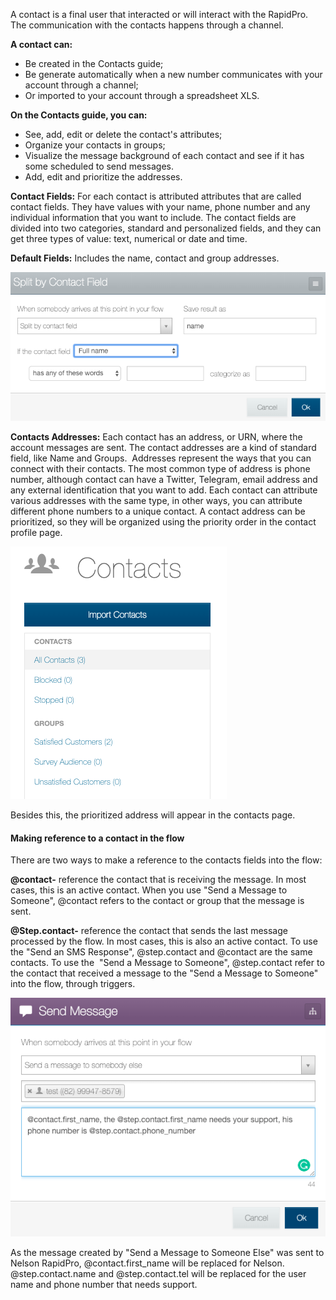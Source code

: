 A contact is a final user that interacted or will interact with the RapidPro. The communication with the contacts happens through a channel. 

**A contact can:**

- Be created in the Contacts guide;
- Be generate automatically when a new number communicates with your account through a channel;
- Or imported to your account through a spreadsheet XLS.

**On the Contacts guide, you can:**

- See, add, edit or delete the contact's attributes;
- Organize your contacts in groups;
- Visualize the message background of each contact and see if it has some scheduled to send messages.
- Add, edit and prioritize the addresses.

**Contact Fields:** For each contact is attributed attributes that are called contact fields. They have values with your name, phone number and any individual information that you want to include. The contact fields are divided into two categories, standard and personalized fields, and they can get three types of value: text, numerical or date and time.

**Default Fields:** Includes the name, contact and group addresses.

![](/img/contact/split.png)

**Contacts Addresses:** Each contact has an address, or URN, where the account messages are sent. The contact addresses are a kind of standard field, like Name and Groups.  Addresses represent the ways that you can connect with their contacts. The most common type of address is phone number, although contact can have a Twitter, Telegram, email address and any external identification that you want to add. Each contact can attribute various addresses with the same type, in other ways, you can attribute different phone numbers to a unique contact. A contact address can be prioritized, so they will be organized using the priority order in the contact profile page.

![](/img/contact/contacts2.png)

Besides this, the prioritized address will appear in the contacts page.

#### Making reference to a contact in the flow

There are two ways to make a reference to the contacts fields into the flow: 

**@contact-** reference the contact that is receiving the message. In most cases, this is an active contact. When you use "Send a Message to Someone", @contact refers to the contact or group that the message is sent. 

**@Step.contact-** reference the contact that sends the last message processed by the flow. In most cases, this is also an active contact. To use the "Send an SMS Response", @step.contact and @contact are the same contacts. To use the  "Send a Message to Someone", @step.contact refer to the contact that received a message to the "Send a Message to Someone" into the flow, through triggers.

![](/img/contact/send_msh.png)

As the message created by "Send a Message to Someone Else" was sent to Nelson RapidPro, @contact.first_name will be replaced for Nelson. @step.contact.name and @step.contact.tel will be replaced for the user name and phone number that needs support.